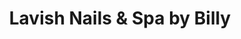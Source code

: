 ---
title: "Lavish Nails & Spa by Billy"
url: /gilbert/lavish-nails-and-spa-by-billy/
shop: beauty
---